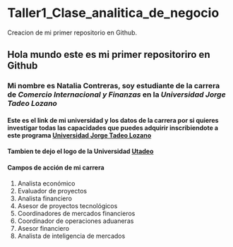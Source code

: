 # Taller1_Clase_analitica_de_negocio
Creacion de mi primer repositorio en Github.

## Hola mundo este es mi primer repositoriro en Github
### Mi nombre es Natalia Contreras, soy estudiante de la carrera de *Comercio Internacional y Finanzas* en la *Universidad Jorge Tadeo Lozano* 
#### Este es el link de mi universidad y los datos de la carrera por si quieres investigar todas las capacidades que puedes adquirir inscribiendote a este programa [Universidad Jorge Tadeo Lozano](https://www.utadeo.edu.co/es/facultad/ciencias-economicas-y-administrativas/programa/bogota/comercio-internacional-y-finanzas)
#### Tambien te dejo el logo de la Universidad [Utadeo](https://w7.pngwing.com/pngs/793/669/png-transparent-universidad-de-bogota-jorge-tadeo-lozano-university-of-los-andes-cartagena-universidad-jorge-tadeo-lozano-lozano-text-trademark-logo.png)
#### Campos de acción de mi carrera 
1. Analista económico 
2. Evaluador de proyectos 
3. Analista financiero
4. Asesor de proyectos tecnológicos 
5. Coordinadores de mercados financieros 
6. Coordinador de operaciones aduaneras 
7. Asesor financiero
9. Analista de inteligencia de mercados
